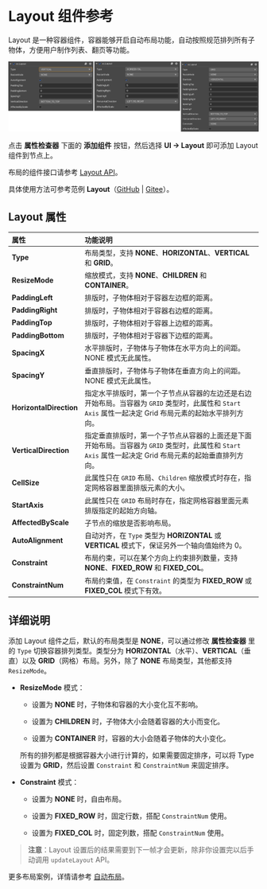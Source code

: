 # Layout 组件参考

Layout 是一种容器组件，容器能够开启自动布局功能，自动按照规范排列所有子物体，方便用户制作列表、翻页等功能。

![layout](layout/layout.png)

点击 **属性检查器** 下面的 **添加组件** 按钮，然后选择 **UI -> Layout** 即可添加 Layout 组件到节点上。

布局的组件接口请参考 [Layout API](%__APIDOC__%/zh/class/Layout)。

具体使用方法可参考范例 **Layout**（[GitHub](https://github.com/cocos/cocos-test-projects/tree/v3.5/assets/cases/ui/05.layout) | [Gitee](https://gitee.com/mirrors_cocos-creator/test-cases-3d/tree/v3.5/assets/cases/ui/05.layout)）。

## Layout 属性

| 属性                 | 功能说明     |
| :-----------------  | :--------- |
| **Type**                 | 布局类型，支持 **NONE**、**HORIZONTAL**、**VERTICAL** 和 **GRID**。                                                                                                 |
| **ResizeMode**         | 缩放模式，支持 **NONE**、**CHILDREN** 和 **CONTAINER**。                                                                                                        |
| **PaddingLeft**         | 排版时，子物体相对于容器左边框的距离。                                                                                                            |
| **PaddingRight**         | 排版时，子物体相对于容器右边框的距离。                                                                                                            |
| **PaddingTop**           | 排版时，子物体相对于容器上边框的距离。                                                                                                            |
| **PaddingBottom**        | 排版时，子物体相对于容器下边框的距离。                                                                                                            |
| **SpacingX**             | 水平排版时，子物体与子物体在水平方向上的间距。NONE 模式无此属性。                                                                                  |
| **SpacingY**             | 垂直排版时，子物体与子物体在垂直方向上的间距。NONE 模式无此属性。                                                                                  |
| **HorizontalDirection** | 指定水平排版时，第一个子节点从容器的左边还是右边开始布局。当容器为 `GRID` 类型时，此属性和 `Start Axis` 属性一起决定 Grid 布局元素的起始水平排列方向。 |
| **VerticalDirection**   | 指定垂直排版时，第一个子节点从容器的上面还是下面开始布局。当容器为 `GRID` 类型时，此属性和 `Start Axis` 属性一起决定 Grid 布局元素的起始垂直排列方向。 |
| **CellSize**            | 此属性只在 `GRID` 布局、`Children` 缩放模式时存在，指定网格容器里面排版元素的大小。                                                                                       |
| **StartAxis**           | 此属性只在 `GRID` 布局时存在，指定网格容器里面元素排版指定的起始方向轴。                                                                             |
| **AffectedByScale**    | 子节点的缩放是否影响布局。  |
| **AutoAlignment**    | 自动对齐，在 `Type` 类型为 **HORIZONTAL** 或 **VERTICAL** 模式下，保证另外一个轴向值始终为 0。 |
| **Constraint**    | 布局约束，可以在某个方向上约束排列数量，支持 **NONE**、**FIXED_ROW** 和 **FIXED_COL**。 |
| **ConstraintNum**    | 布局约束值，在 `Constraint` 的类型为 **FIXED_ROW** 或 **FIXED_COL** 模式下有效。 |

## 详细说明

添加 Layout 组件之后，默认的布局类型是 **NONE**，可以通过修改 **属性检查器** 里的 `Type` 切换容器排列类型。类型分为 **HORIZONTAL**（水平）、**VERTICAL**（垂直）以及 **GRID**（网格）布局。另外，除了 **NONE** 布局类型，其他都支持 `ResizeMode`。

- **ResizeMode** 模式：

    - 设置为 **NONE** 时，子物体和容器的大小变化互不影响。

    - 设置为 **CHILDREN** 时，子物体大小会随着容器的大小而变化。

    - 设置为 **CONTAINER** 时，容器的大小会随着子物体的大小变化。

    所有的排列都是根据容器大小进行计算的，如果需要固定排序，可以将 Type 设置为 **GRID**，然后设置 `Constraint` 和 `ConstraintNum` 来固定排序。

- **Constraint** 模式：

    - 设置为 **NONE** 时，自由布局。

    - 设置为 **FIXED_ROW** 时，固定行数，搭配 `ConstraintNum` 使用。

    - 设置为 **FIXED_COL** 时，固定列数，搭配 `ConstraintNum` 使用。

> **注意**：Layout 设置后的结果需要到下一帧才会更新，除非你设置完以后手动调用 `updateLayout` API。

更多布局案例，详情请参考 [自动布局](../engine/auto-layout.md)。
